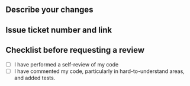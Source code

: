 ## Describe your changes

## Issue ticket number and link

## Checklist before requesting a review
- [ ] I have performed a self-review of my code
- [ ] I have commented my code, particularly in hard-to-understand areas, and added tests.